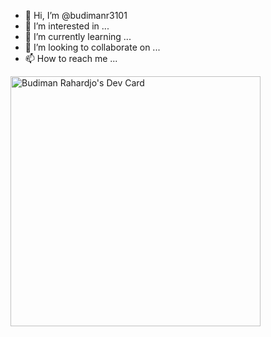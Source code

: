 - 👋 Hi, I’m @budimanr3101
- 👀 I’m interested in ...
- 🌱 I’m currently learning ...
- 💞️ I’m looking to collaborate on ...
- 📫 How to reach me ...

<a href="https://app.daily.dev/budimanr3101"><img src="https://api.daily.dev/devcards/9b0a8b6c73e343219f4dd4d00b9c5e31.png?r=zlr" width="400" alt="Budiman Rahardjo's Dev Card"/></a>

<!---
budimanr3101/budimanr3101 is a ✨ special ✨ repository because its `README.md` (this file) appears on your GitHub profile.
You can click the Preview link to take a look at your changes.
--->
